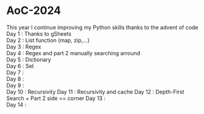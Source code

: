 # AoC-2024

This year I continue improving my Python skills thanks to the advent of code  
Day 1 : Thanks to gSheets  
Day 2 : List function (map, zip,...)  
Day 3 : Regex  
Day 4 : Regex and part 2 manually searching arround  
Day 5 : Dictionary  
Day 6 : Set  
Day 7 :   
Day 8 :   
Day 9 :  
Day 10 : Recursivity
Day 11 : Recursivity and cache
Day 12 : Depth-First Search + Part 2 side == corner
Day 13 :  
Day 14 :  